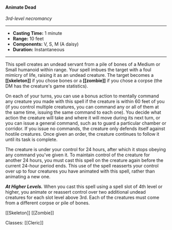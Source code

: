 #### Animate Dead
*3rd-level necromancy*
___
- **Casting Time:** 1 minute
- **Range:** 10 feet
- **Components:** V, S, M (A daisy)
- **Duration:** Instantaneous
---
This spell creates an undead servant from a pile of bones of a Medium or Small humanoid within range. Your spell imbues the target with a foul mimicry of life, raising it as an undead creature. The target becomes a **[[skeleton]]** if you chose bones or a **[[zombie]]** if you chose a corpse (the DM has the creature's game statistics).

On each of your turns, you can use a bonus action to mentally command any creature you made with this spell if the creature is within 60 feet of you (if you control multiple creatures, you can command any or all of them at the same time, issuing the same command to each one). You decide what action the creature will take and where it will move during its next turn, or you can issue a general command, such as to guard a particular chamber or corridor. If you issue no commands, the creature only defends itself against hostile creatures. Once given an order, the creature continues to follow it until its task is complete.

The creature is under your control for 24 hours, after which it stops obeying any command you've given it. To maintain control of the creature for another 24 hours, you must cast this spell on the creature again before the current 24-hour period ends. This use of the spell reasserts your control over up to four creatures you have animated with this spell, rather than animating a new one.

***At Higher Levels.*** When you cast this spell using a spell slot of 4th level or higher, you animate or reassert control over two additional undead creatures for each slot level above 3rd. Each of the creatures must come from a different corpse or pile of bones.

[[Skeleton]]
[[Zombie]]

Classes: [[Cleric]]